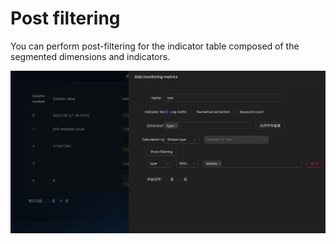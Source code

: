 # Post filtering

You can perform post-filtering for the indicator table composed of the segmented dimensions and indicators.

![post-filtering.png](https://github.com/traas-stack/holoinsight-docs/raw/main/docs/src/resources/images/user-guide/logmonitor/post-filtering.png)
